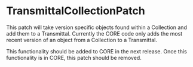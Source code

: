 # TransmittalCollectionPatch

This patch will take version specific objects found within a Collection and add them to a Transmittal.  Currently the CORE code only adds the most recent version of an object from a Collection to a Transmittal.

This functionality should be added to CORE in the next release.  Once this functionality is in CORE, this patch should be removed.
